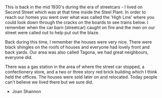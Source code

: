 This is back in the mid 1930's during the era of streetcars - I lived on Second Street which was at that time inside the Steel Plant. In order to reach our homes you went over what was called the 'High Line' where you could look down through the cracks on the boards to see trains below. I remember when the car barn (streetcar) caught on fire and the men on our street were called out to help put out the blaze.

Back during this time, I remember the houses were very nice. There were black shingles on the roofs of houses and everyone had lovely front and back yards. Our area was also called Tagona, we had great neighbours, everyone did.

There was a gas station in the area of where the street car stopped, a confectionery store, and a two or three story red brick building which I think held the offices. The houses were sold later on and relocated. Today people can't believe we lived there but we sure did.

- Joan Shannon
